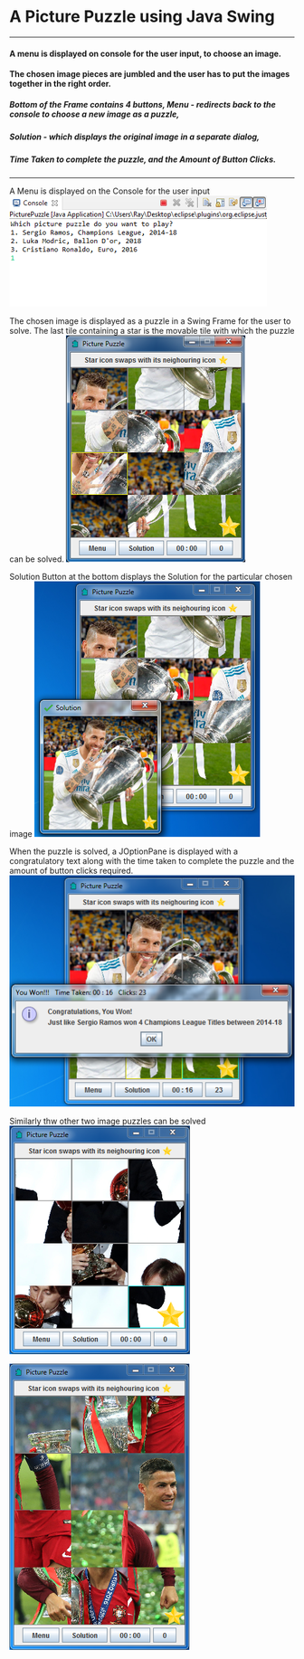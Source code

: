 # A Picture Puzzle using Java Swing
***
#### A menu is displayed on console for the user input, to choose an image.
#### The chosen image pieces are jumbled and the user has to put the images together in the right order.
##### Bottom of the Frame contains 4 buttons, Menu - redirects back to the console to choose a new image as a puzzle, 
##### Solution - which displays the original image in a separate dialog, 
##### Time Taken to complete the puzzle, and the Amount of Button Clicks.
---

A Menu is displayed on the Console for the user input
![Capture_PicturePuzzle_Console.PNG](https://github.com/04xRaynal/Picture_Puzzle_JavaSwing/blob/3a93f9a45fc0ac9a960a00289a2fae11a6c3186c/Captured%20Images/Capture_PicturePuzzle_Console.PNG)


The chosen image is displayed as a puzzle in a Swing Frame for the user to solve.
The last tile containing a star is the movable tile with which the puzzle can be solved.
![Capture_PicturePuzzle_Screen1.PNG](https://github.com/04xRaynal/Picture_Puzzle_JavaSwing/blob/3a93f9a45fc0ac9a960a00289a2fae11a6c3186c/Captured%20Images/Capture_PicturePuzzle_Screen1.PNG)


Solution Button at the bottom displays the Solution for the particular chosen image
![Capture_PicturePuzzle_Solution_Screen1.PNG](https://github.com/04xRaynal/Picture_Puzzle_JavaSwing/blob/3a93f9a45fc0ac9a960a00289a2fae11a6c3186c/Captured%20Images/Capture_PicturePuzzle_Solution_Screen1.PNG)


When the puzzle is solved, a JOptionPane is displayed with a congratulatory text along with the time taken to complete the puzzle and the amount of button clicks required.
![Capture_PicturePuzzle_WonPane.PNG](https://github.com/04xRaynal/Picture_Puzzle_JavaSwing/blob/3a93f9a45fc0ac9a960a00289a2fae11a6c3186c/Captured%20Images/Capture_PicturePuzzle_WonPane.PNG)


Similarly thw other two image puzzles can be solved
![Capture_PicturePuzzle_Screen2.PNG](https://github.com/04xRaynal/Picture_Puzzle_JavaSwing/blob/3a93f9a45fc0ac9a960a00289a2fae11a6c3186c/Captured%20Images/Capture_PicturePuzzle_Screen2.PNG)

![Capture_PicturePuzzle_Screen3.PNG](https://github.com/04xRaynal/Picture_Puzzle_JavaSwing/blob/3a93f9a45fc0ac9a960a00289a2fae11a6c3186c/Captured%20Images/Capture_PicturePuzzle_Screen3.PNG)